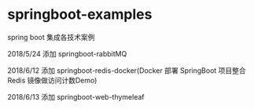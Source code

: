 # springboot-examples
spring boot 集成各技术案例

2018/5/24 添加 springboot-rabbitMQ

2018/6/12 添加  springboot-redis-docker(Docker 部署 SpringBoot 项目整合 Redis 镜像做访问计数Demo)

2018/6/13 添加 springboot-web-thymeleaf

